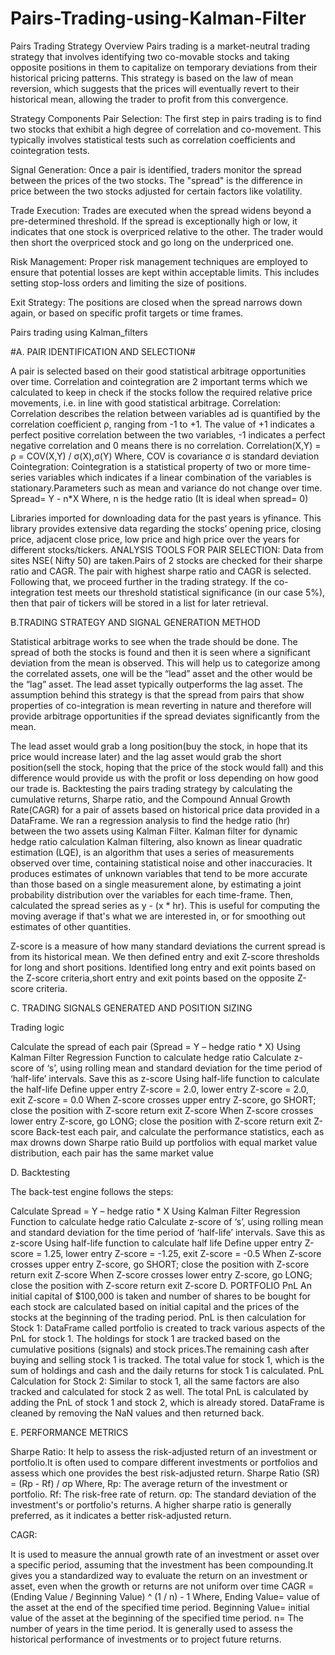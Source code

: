 # Pairs-Trading-using-Kalman-Filter

Pairs Trading Strategy Overview
Pairs trading is a market-neutral trading strategy that involves identifying two co-movable stocks and taking opposite positions in them to capitalize on temporary deviations from their historical pricing patterns. This strategy is based on the law of mean reversion, which suggests that the prices will eventually revert to their historical mean, allowing the trader to profit from this convergence.

Strategy Components Pair Selection: The first step in pairs trading is to find two stocks that exhibit a high degree of correlation and co-movement. This typically involves statistical tests such as correlation coefficients and cointegration tests.

Signal Generation: Once a pair is identified, traders monitor the spread between the prices of the two stocks. The "spread" is the difference in price between the two stocks adjusted for certain factors like volatility.

Trade Execution: Trades are executed when the spread widens beyond a pre-determined threshold. If the spread is exceptionally high or low, it indicates that one stock is overpriced relative to the other. The trader would then short the overpriced stock and go long on the underpriced one.

Risk Management: Proper risk management techniques are employed to ensure that potential losses are kept within acceptable limits. This includes setting stop-loss orders and limiting the size of positions.

Exit Strategy: The positions are closed when the spread narrows down again, or based on specific profit targets or time frames.

Pairs trading using Kalman_filters

#A. PAIR IDENTIFICATION AND SELECTION#

A pair is selected based on their good statistical arbitrage opportunities over time. Correlation and cointegration are 2 important terms which we calculated to keep in check if the stocks follow the required relative price movements, i.e. in line with good statistical arbitrage. Correlation: Correlation describes the relation between variables ad is quantified by the correlation coefficient ρ, ranging from -1 to +1. The value of +1 indicates a perfect positive correlation between the two variables, -1 indicates a perfect negative correlation and 0 means there is no correlation. Correlation(X,Y) = ρ = COV(X,Y) / σ(X),σ(Y) Where, COV is covariance σ is standard deviation Cointegration: Cointegration is a statistical property of two or more time-series variables which indicates if a linear combination of the variables is stationary.Parameters such as mean and variance do not change over time. Spread= Y - n*X Where, n is the hedge ratio (It is ideal when spread= 0)

Libraries imported for downloading data for the past years is yfinance. This library provides extensive data regarding the stocks’ opening price, closing price, adjacent close price, low price and high price over the years for different stocks/tickers. ANALYSIS TOOLS FOR PAIR SELECTION: Data from sites NSE( Nifty 50) are taken.Pairs of 2 stocks are checked for their sharpe ratio and CAGR. The pair with highest sharpe ratio and CAGR is selected. Following that, we proceed further in the trading strategy. If the co-integration test meets our threshold statistical significance (in our case 5%), then that pair of tickers will be stored in a list for later retrieval.

B.TRADING STRATEGY AND SIGNAL GENERATION METHOD


Statistical arbitrage works to see when the trade should be done. The spread of both the stocks is found and then it is seen where a significant deviation from the mean is observed. This will help us to categorize among the correlated assets, one will be the “lead” asset and the other would be the “lag” asset. The lead asset typically outperforms the lag asset. The assumption behind this strategy is that the spread from pairs that show properties of co-integration is mean reverting in nature and therefore will provide arbitrage opportunities if the spread deviates significantly from the mean.

The lead asset would grab a long position(buy the stock, in hope that its price would increase later) and the lag asset would grab the short position(sell the stock, hoping that the price of the stock would fall) and this difference would provide us with the profit or loss depending on how good our trade is. Backtesting the pairs trading strategy by calculating the cumulative returns, Sharpe ratio, and the Compound Annual Growth Rate(CAGR) for a pair of assets based on historical price data provided in a DataFrame. We ran a regression analysis to find the hedge ratio (hr) between the two assets using Kalman Filter. Kalman filter for dynamic hedge ratio calculation Kalman filtering, also known as linear quadratic estimation (LQE), is an algorithm that uses a series of measurements observed over time, containing statistical noise and other inaccuracies. It produces estimates of unknown variables that tend to be more accurate than those based on a single measurement alone, by estimating a joint probability distribution over the variables for each time-frame. Then, calculated the spread series as y - (x * hr). This is useful for computing the moving average if that's what we are interested in, or for smoothing out estimates of other quantities.

Z-score is a measure of how many standard deviations the current spread is from its historical mean. We then defined entry and exit Z-score thresholds for long and short positions. Identified long entry and exit points based on the Z-score criteria,short entry and exit points based on the opposite Z-score criteria.

C. TRADING SIGNALS GENERATED AND POSITION SIZING


Trading logic

Calculate the spread of each pair (Spread = Y – hedge ratio * X)
Using Kalman Filter Regression Function to calculate hedge ratio
Calculate z-score of ‘s’, using rolling mean and standard deviation for the time period of ‘half-life’ intervals. Save this as z-score
Using half-life function to calculate the half-life
Define upper entry Z-score = 2.0, lower entry Z-score = 2.0, exit Z-score = 0.0
When Z-score crosses upper entry Z-score, go SHORT; close the position with Z-score return exit Z-score
When Z-score crosses lower entry Z-score, go LONG; close the position with Z-score return exit Z-score
Back-test each pair, and calculate the performance statistics, each as max drowns down Sharpe ratio
Build up portfolios with equal market value distribution, each pair has the same market value



D. Backtesting

The back-test engine follows the steps:

Calculate Spread = Y – hedge ratio * X
Using Kalman Filter Regression Function to calculate hedge ratio
Calculate z-score of ‘s’, using rolling mean and standard deviation for the time period of ‘half-life’ intervals. Save this as z-score
Using half-life function to calculate half life
Define upper entry Z-score = 1.25, lower entry Z-score = -1.25, exit Z-score = -0.5
When Z-score crosses upper entry Z-score, go SHORT; close the position with Z-score return exit Z-score
When Z-score crosses lower entry Z-score, go LONG; close the position with Z-score return exit Z-score D. PORTFOLIO PnL An initial capital of $100,000 is taken and number of shares to be bought for each stock are calculated based on initial capital and the prices of the stocks at the beginning of the trading period. PnL is then calculation for Stock 1: DataFrame called portfolio is created to track various aspects of the PnL for stock 1.
The holdings for stock 1 are tracked based on the cumulative positions (signals) and stock prices.The remaining cash after buying and selling stock 1 is tracked. The total value for stock 1, which is the sum of holdings and cash and the daily returns for stock 1 is calculated. PnL Calculation for Stock 2: Similar to stock 1, all the same factors are also tracked and calculated for stock 2 as well. The total PnL is calculated by adding the PnL of stock 1 and stock 2, which is already stored. DataFrame is cleaned by removing the NaN values and then returned back.



E. PERFORMANCE METRICS

Sharpe Ratio: It help to assess the risk-adjusted return of an investment or portfolio.It is often used to compare different investments or portfolios and assess which one provides the best risk-adjusted return. Sharpe Ratio (SR) = (Rp - Rf) / σp Where, Rp: The average return of the investment or portfolio. Rf: The risk-free rate of return. σp: The standard deviation of the investment's or portfolio's returns. A higher sharpe ratio is generally preferred, as it indicates a better risk-adjusted return.

CAGR:

It is used to measure the annual growth rate of an investment or asset over a specific period, assuming that the investment has been compounding.It gives you a standardized way to evaluate the return on an investment or asset, even when the growth or returns are not uniform over time CAGR = (Ending Value / Beginning Value) ^ (1 / n) - 1 Where, Ending Value= value of the asset at the end of the specified time period. Beginning Value= initial value of the asset at the beginning of the specified time period. n= The number of years in the time period. It is generally used to assess the historical performance of investments or to project future returns.
